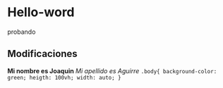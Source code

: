 # Hello-word
probando
## Modificaciones
**Mi nombre es Joaquin**
*Mi apellido es Aguirre*
`.body{
       background-color: green;
       heigth: 100vh;
       width: auto;
}`
